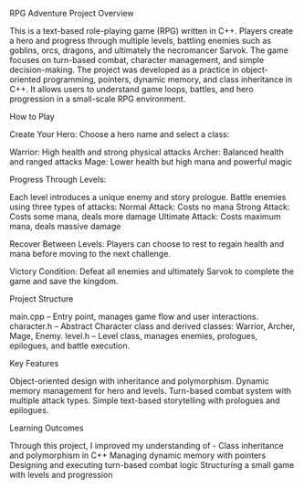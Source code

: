 RPG Adventure
Project Overview

This is a text-based role-playing game (RPG) written in C++. Players create a hero and progress through multiple levels, battling enemies such as goblins, orcs, dragons, and ultimately the necromancer Sarvok. The game focuses on turn-based combat, character management, and simple decision-making.
The project was developed as a practice in object-oriented programming, pointers, dynamic memory, and class inheritance in C++. It allows users to understand game loops, battles, and hero progression in a small-scale RPG environment.

How to Play

Create Your Hero:
Choose a hero name and select a class:

Warrior: High health and strong physical attacks
Archer: Balanced health and ranged attacks
Mage: Lower health but high mana and powerful magic

Progress Through Levels:

Each level introduces a unique enemy and story prologue.
Battle enemies using three types of attacks:
Normal Attack: Costs no mana
Strong Attack: Costs some mana, deals more damage
Ultimate Attack: Costs maximum mana, deals massive damage

Recover Between Levels:
Players can choose to rest to regain health and mana before moving to the next challenge.

Victory Condition:
Defeat all enemies and ultimately Sarvok to complete the game and save the kingdom.

Project Structure

main.cpp – Entry point, manages game flow and user interactions.
character.h – Abstract Character class and derived classes: Warrior, Archer, Mage, Enemy.
level.h – Level class, manages enemies, prologues, epilogues, and battle execution.

Key Features

Object-oriented design with inheritance and polymorphism.
Dynamic memory management for hero and levels.
Turn-based combat system with multiple attack types.
Simple text-based storytelling with prologues and epilogues.

Learning Outcomes

Through this project, I improved my understanding of -
Class inheritance and polymorphism in C++
Managing dynamic memory with pointers
Designing and executing turn-based combat logic
Structuring a small game with levels and progression
